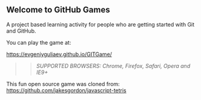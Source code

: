## Welcome to GitHub Games

A project based learning activity for people who are getting started with Git and GitHub.

You can play the game at: 

https://evgeniyguliaev.github.io/GITGame/

>> _*SUPPORTED BROWSERS*: Chrome, Firefox, Safari, Opera and IE9+_

This fun open source game was cloned from: https://github.com/jakesgordon/javascript-tetris
